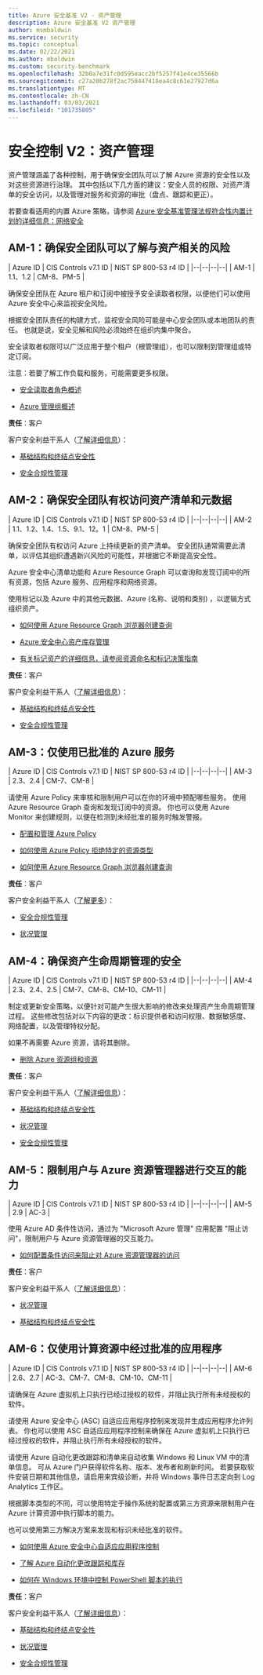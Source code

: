 ```yaml
---
title: Azure 安全基准 V2 - 资产管理
description: Azure 安全基准 V2 资产管理
author: msmbaldwin
ms.service: security
ms.topic: conceptual
ms.date: 02/22/2021
ms.author: mbaldwin
ms.custom: security-benchmark
ms.openlocfilehash: 32b0a7e31fc0d595eacc2bf5257f41e4ce35566b
ms.sourcegitcommit: c27a20b278f2ac758447418ea4c8c61e27927d6a
ms.translationtype: MT
ms.contentlocale: zh-CN
ms.lasthandoff: 03/03/2021
ms.locfileid: "101735805"
---
```

# <a name="security-control-v2-asset-management"></a>安全控制 V2：资产管理

资产管理涵盖了各种控制，用于确保安全团队可以了解 Azure 资源的安全性以及对这些资源进行治理。 其中包括以下几方面的建议：安全人员的权限、对资产清单的安全访问，以及管理对服务和资源的审批（盘点、跟踪和更正）。

若要查看适用的内置 Azure 策略，请参阅 [Azure 安全基准管理法规符合性内置计划的详细信息：网络安全](../../governance/policy/samples/azure-security-benchmark#asset-management)

## <a name="am-1-ensure-security-team-has-visibility-into-risks-for-assets"></a>AM-1：确保安全团队可以了解与资产相关的风险

| Azure ID | CIS Controls v7.1 ID | NIST SP 800-53 r4 ID |
|--|--|--|--|
| AM-1 | 1.1、1.2 | CM-8、PM-5 |

确保安全团队在 Azure 租户和订阅中被授予安全读取者权限，以便他们可以使用 Azure 安全中心来监视安全风险。

根据安全团队责任的构建方式，监视安全风险可能是中心安全团队或本地团队的责任。 也就是说，安全见解和风险必须始终在组织内集中聚合。 

安全读取者权限可以广泛应用于整个租户（根管理组），也可以限制到管理组或特定订阅。 

注意：若要了解工作负载和服务，可能需要更多权限。

- [安全读取者角色概述](../../role-based-access-control/built-in-roles.md#security-reader)

- [Azure 管理组概述](../../governance/management-groups/overview.md)

**责任**：客户

客户安全利益干系人（[了解详细信息](/azure/cloud-adoption-framework/organize/cloud-security#security-functions)）：

- [基础结构和终结点安全性](/azure/cloud-adoption-framework/organize/cloud-security-infrastructure-endpoint)

- [安全合规性管理](/azure/cloud-adoption-framework/organize/cloud-security-compliance-management)

## <a name="am-2-ensure-security-team-has-access-to-asset-inventory-and-metadata"></a>AM-2：确保安全团队有权访问资产清单和元数据

| Azure ID | CIS Controls v7.1 ID | NIST SP 800-53 r4 ID |
|--|--|--|--|
| AM-2 | 1.1、1.2、1.4、1.5、9.1、12。1 | CM-8、PM-5 |

确保安全团队有权访问 Azure 上持续更新的资产清单。 安全团队通常需要此清单，以评估其组织遭遇新兴风险的可能性，并根据它不断提高安全性。 

Azure 安全中心清单功能和 Azure Resource Graph 可以查询和发现订阅中的所有资源，包括 Azure 服务、应用程序和网络资源。

使用标记以及 Azure 中的其他元数据、Azure (名称、说明和类别) ，以逻辑方式组织资产。

- [如何使用 Azure Resource Graph 浏览器创建查询](../../governance/resource-graph/first-query-portal.md)

- [Azure 安全中心资产库存管理](../../security-center/asset-inventory.md)

- [有关标记资产的详细信息，请参阅资源命名和标记决策指南](/azure/cloud-adoption-framework/decision-guides/resource-tagging/?toc=%2fazure%2fazure-resource-manager%2fmanagement%2ftoc.json)

**责任**：客户

客户安全利益干系人（[了解详细信息](/azure/cloud-adoption-framework/organize/cloud-security#security-functions)）：

- [基础结构和终结点安全性](/azure/cloud-adoption-framework/organize/cloud-security-infrastructure-endpoint)

- [安全合规性管理](/azure/cloud-adoption-framework/organize/cloud-security-compliance-management)

## <a name="am-3-use-only-approved-azure-services"></a>AM-3：仅使用已批准的 Azure 服务

| Azure ID | CIS Controls v7.1 ID | NIST SP 800-53 r4 ID |
|--|--|--|--|
| AM-3 | 2.3、2.4 | CM-7、CM-8 |

请使用 Azure Policy 来审核和限制用户可以在你的环境中预配哪些服务。 使用 Azure Resource Graph 查询和发现订阅中的资源。 你也可以使用 Azure Monitor 来创建规则，以便在检测到未经批准的服务时触发警报。

- [配置和管理 Azure Policy](../../governance/policy/tutorials/create-and-manage.md)

- [如何使用 Azure Policy 拒绝特定的资源类型](../../governance/policy/samples/index.md)

- [如何使用 Azure Resource Graph 浏览器创建查询](../../governance/resource-graph/first-query-portal.md)

**责任**：客户

客户安全利益干系人（[了解更多](/azure/cloud-adoption-framework/organize/cloud-security#security-functions)）：

- [安全合规性管理](/azure/cloud-adoption-framework/organize/cloud-security-compliance-management)

- [状况管理](/azure/cloud-adoption-framework/organize/cloud-security-posture-management)

## <a name="am-4-ensure-security-of-asset-lifecycle-management"></a>AM-4：确保资产生命周期管理的安全

| Azure ID | CIS Controls v7.1 ID | NIST SP 800-53 r4 ID |
|--|--|--|--|
| AM-4 | 2.3、2.4、2.5 | CM-7、CM-8、CM-10、CM-11 |

制定或更新安全策略，以便针对可能产生很大影响的修改来处理资产生命周期管理过程。 这些修改包括对以下内容的更改：标识提供者和访问权限、数据敏感度、网络配置，以及管理特权分配。

如果不再需要 Azure 资源，请将其删除。

- [删除 Azure 资源组和资源](../../azure-resource-manager/management/delete-resource-group.md)

**责任**：客户

客户安全利益干系人（[了解详细信息](/azure/cloud-adoption-framework/organize/cloud-security#security-functions)）：

- [基础结构和终结点安全性](/azure/cloud-adoption-framework/organize/cloud-security-infrastructure-endpoint)

- [状况管理](/azure/cloud-adoption-framework/organize/cloud-security-posture-management)

- [安全合规性管理](/azure/cloud-adoption-framework/organize/cloud-security-compliance-management)

## <a name="am-5-limit-users-ability-to-interact-with-azure-resource-manager"></a>AM-5：限制用户与 Azure 资源管理器进行交互的能力

| Azure ID | CIS Controls v7.1 ID | NIST SP 800-53 r4 ID |
|--|--|--|--|
| AM-5 | 2.9 | AC-3 |

使用 Azure AD 条件性访问，通过为 "Microsoft Azure 管理" 应用配置 "阻止访问"，限制用户与 Azure 资源管理器的交互能力。

- [如何配置条件访问来阻止对 Azure 资源管理器的访问](../../role-based-access-control/conditional-access-azure-management.md)

**责任**：客户

客户安全利益干系人（[了解详细信息](/azure/cloud-adoption-framework/organize/cloud-security#security-functions)）：

- [状况管理](/azure/cloud-adoption-framework/organize/cloud-security-posture-management)

- [基础结构和终结点安全性](/azure/cloud-adoption-framework/organize/cloud-security-infrastructure-endpoint)

## <a name="am-6-use-only-approved-applications-in-compute-resources"></a>AM-6：仅使用计算资源中经过批准的应用程序

| Azure ID | CIS Controls v7.1 ID | NIST SP 800-53 r4 ID |
|--|--|--|--|
| AM-6 | 2.6、2.7 | AC-3、CM-7、CM-8、CM-10、CM-11 |

请确保在 Azure 虚拟机上只执行已经过授权的软件，并阻止执行所有未经授权的软件。

请使用 Azure 安全中心 (ASC) 自适应应用程序控制来发现并生成应用程序允许列表。 你也可以使用 ASC 自适应应用程序控制来确保在 Azure 虚拟机上只执行已经过授权的软件，并阻止执行所有未经授权的软件。

请使用 Azure 自动化更改跟踪和清单来自动收集 Windows 和 Linux VM 中的清单信息。 可从 Azure 门户获得软件名称、版本、发布者和刷新时间。 若要获取软件安装日期和其他信息，请启用来宾级诊断，并将 Windows 事件日志定向到 Log Analytics 工作区。

根据脚本类型的不同，可以使用特定于操作系统的配置或第三方资源来限制用户在 Azure 计算资源中执行脚本的能力。

也可以使用第三方解决方案来发现和标识未经批准的软件。

- [如何使用 Azure 安全中心自适应应用程序控制](../../security-center/security-center-adaptive-application.md)

- [了解 Azure 自动化更改跟踪和库存](../../automation/change-tracking/overview.md)

- [如何在 Windows 环境中控制 PowerShell 脚本的执行](/powershell/module/microsoft.powershell.security/set-executionpolicy?view=powershell-6)

**责任**：客户

客户安全利益干系人（[了解详细信息](/azure/cloud-adoption-framework/organize/cloud-security#security-functions)）：

- [基础结构和终结点安全性](/azure/cloud-adoption-framework/organize/cloud-security-infrastructure-endpoint)

- [状况管理](/azure/cloud-adoption-framework/organize/cloud-security-posture-management)

- [安全合规性管理](/azure/cloud-adoption-framework/organize/cloud-security-compliance-management)
